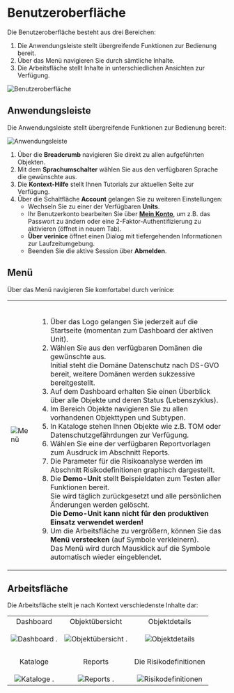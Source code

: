 # Benutzeroberfläche

Die Benutzeroberfläche besteht aus drei Bereichen:

1. Die <DocsLink to="/manual/user-interface/app_bar">Anwendungsleiste</DocsLink> stellt übergreifende Funktionen zur Bedienung bereit.
1. Über das <DocsLink to="/manual/user-interface/menu">Menü</DocsLink> navigieren Sie durch sämtliche Inhalte.
1. Die <DocsLink to="/manual/user-interface/workbench">Arbeitsfläche</DocsLink> stellt Inhalte in unterschiedlichen Ansichten zur Verfügung.


![Benutzeroberfläche](./docs/2.manual/1.user-interface/media/veo_user-interface.de.png)

## Anwendungsleiste

Die Anwendungsleiste stellt übergreifende Funktionen zur Bedienung bereit:

![Anwendungsleiste](./docs/2.manual/1.user-interface/media/veo_app-bar.de.png)

1. Über die **Breadcrumb** navigieren Sie direkt zu allen aufgeführten Objekten.
1. Mit dem **Sprachumschalter** wählen Sie aus den verfügbaren Sprache die gewünschte aus.
1. Die **Kontext-Hilfe** stellt Ihnen Tutorials zur aktuellen Seite zur Verfügung.
1. Über die Schaltfläche **Account** gelangen Sie zu weiteren Einstellungen:
    - Wechseln Sie zu einer der Verfügbaren **Units**.
    - Ihr Benutzerkonto bearbeiten Sie über <a href="https://auth.verinice.com/auth/realms/verinice-veo/account">**Mein Konto**</a>, um z.B. das Passwort zu ändern oder eine 2-Faktor-Authentifizierung zu aktivieren (öffnet in neuem Tab).
    - **Über verinice** öffnet einen Dialog mit tiefergehenden Informationen zur Laufzeitumgebung.
    - Beenden Sie die aktive Session über **Abmelden**.

## Menü

Über das Menü navigieren Sie komfortabel durch verinice:

|||
|---|---|
|![Menü](./docs/2.manual/1.user-interface/media/veo_menu.de.png)|<br><ol><li>Über das Logo gelangen Sie jederzeit auf die Startseite (momentan zum Dashboard der aktiven Unit).</li><li>Wählen Sie aus den verfügbaren <DocsLink to="/domains">Domänen</DocsLink> die gewünschte aus.<br>Initial steht die Domäne Datenschutz nach DS-GVO bereit, weitere Domänen werden sukzessive bereitgestellt.</li><li>Auf dem <DocsLink to="/manual/dashboard">Dashboard</DocsLink> erhalten Sie einen Überblick über alle Objekte und deren Status (Lebenszyklus).</li><li>Im Bereich <DocsLink to="/manual/objects">Objekte</DocsLink> navigieren Sie zu allen vorhandenen Objekttypen und Subtypen.</li><li>In <DocsLink to="/manual/catalogues">Kataloge</DocsLink> stehen Ihnen Objekte wie z.B. TOM oder Datenschutzgefährdungen zur Verfügung.</li><li>Wählen Sie eine der verfügbaren Reportvorlagen zum Ausdruck im Abschnitt <DocsLink to="/manual/reports">Reports</DocsLink>.</li><li>Die Parameter für die Risikoanalyse werden im Abschnitt <DocsLink to="/manual/risk-definition">Risikodefinitionen</DocsLink> graphisch dargestellt.</li><li>Die **Demo-Unit** stellt Beispieldaten zum Testen aller Funktionen bereit.<br>Sie wird täglich zurückgesetzt und alle persönlichen Änderungen werden gelöscht.<br>**Die Demo-Unit kann nicht für den produktiven Einsatz verwendet werden!**</li><li>Um die Arbeitsfläche zu vergrößern, können Sie das **Menü verstecken** (auf Symbole verkleinern).<br>Das Menü wird durch Mausklick auf die Symbole automatisch wieder eingeblendet.</li></ol>|

## Arbeitsfläche

Die Arbeitsfläche stellt je nach Kontext verschiedenste Inhalte dar:

||||
|:---:|:---:|:---:|
|<DocsLink to="/manual/dashboard">Dashboard<br><br>![Dashboard](./docs/2.manual/1.user-interface/media/veo_dashboard_thumb.de.png)</DocsLink>     .     |<DocsLink to="/manual/objects#objektübersicht">Objektübersicht<br><br>![Objektübersicht](./docs/2.manual/1.user-interface/media/veo_object-list_thumb.de.png)</DocsLink>     .     |<DocsLink to="/manual/objects#objektdetails">Objektdetails<br><br>![Objektdetails](./docs/2.manual/1.user-interface/media/veo_object-details_thumb.de.png)</DocsLink>|
|<br>|<br>|<br>|
|<DocsLink to="/manual/catalogues">Kataloge<br><br>![Kataloge](./docs/2.manual/1.user-interface/media/veo_catalogues_thumb.de.png)</DocsLink>     .     |<DocsLink to="/manual/reports">Reports<br><br>![Reports](./docs/2.manual/1.user-interface/media/veo_reports_thumb.de.png)</DocsLink>     .     |<DocsLink to="/manual/risk-definition">Die Risikodefinitionen<br><br>![Risikodefinitionen](./docs/2.manual/1.user-interface/media/veo_risk-definitions_thumb.de.png)</DocsLink>|
